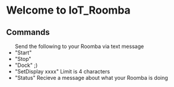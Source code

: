 # Welcome to  IoT_Roomba

<h2>Commands </h2>

<ul>
  Send the following to your Roomba via text message
  <li> "Start" </li>
  <li> "Stop" </li>
  <li> "Dock" ;) </li>
  <li> "SetDisplay xxxx" Limit is 4 characters</li> 
  <li> "Status" Recieve a message about what your Roomba is doing </li>
  </ul>
